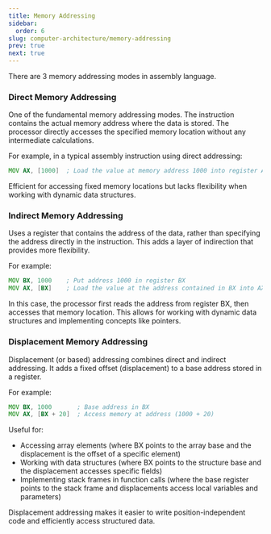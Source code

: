 ```yaml
---
title: Memory Addressing
sidebar:
  order: 6
slug: computer-architecture/memory-addressing
prev: true
next: true
---
```


There are 3 memory addressing modes in assembly language.

### Direct Memory Addressing

One of the fundamental memory addressing modes. The instruction contains the actual memory address where the data is stored. The processor directly accesses the specified memory location without any intermediate calculations.

For example, in a typical assembly instruction using direct addressing:
```asm
MOV AX, [1000]  ; Load the value at memory address 1000 into register AX
```

Efficient for accessing fixed memory locations but lacks flexibility when working with dynamic data structures.

### Indirect Memory Addressing

Uses a register that contains the address of the data, rather than specifying the address directly in the instruction. This adds a layer of indirection that provides more flexibility.

For example:
```asm
MOV BX, 1000    ; Put address 1000 in register BX
MOV AX, [BX]    ; Load the value at the address contained in BX into AX
```

In this case, the processor first reads the address from register BX, then accesses that memory location. This allows for working with dynamic data structures and implementing concepts like pointers.

### Displacement Memory Addressing

Displacement (or based) addressing combines direct and indirect addressing. It adds a fixed offset (displacement) to a base address stored in a register.

For example:
```asm
MOV BX, 1000       ; Base address in BX
MOV AX, [BX + 20]  ; Access memory at address (1000 + 20)
```

Useful for:
- Accessing array elements (where BX points to the array base and the displacement is the offset of a specific element)
- Working with data structures (where BX points to the structure base and the displacement accesses specific fields)
- Implementing stack frames in function calls (where the base register points to the stack frame and displacements access local variables and parameters)

Displacement addressing makes it easier to write position-independent code and efficiently access structured data.
